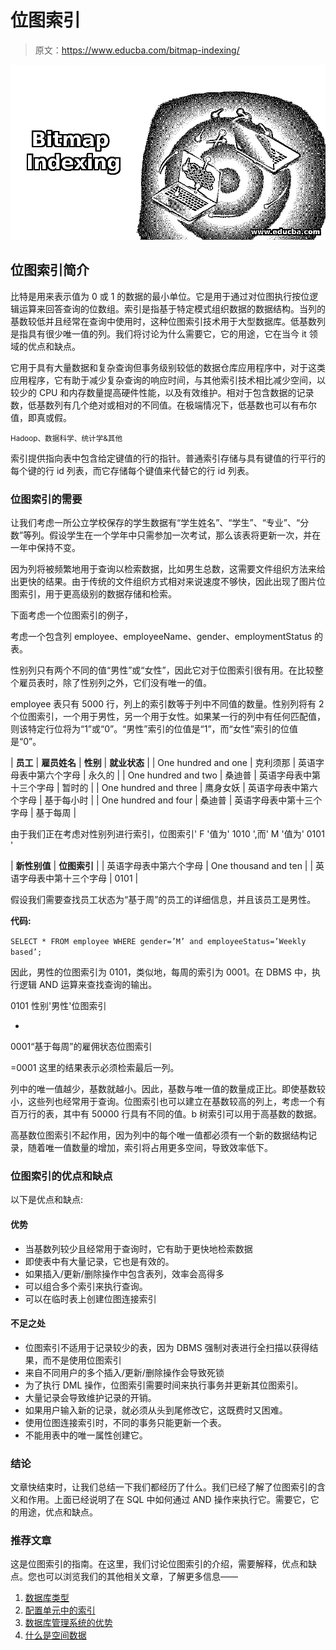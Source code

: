 # 位图索引

> 原文：<https://www.educba.com/bitmap-indexing/>

![Bitmap Indexing](img/a55b1d5a6de5aeb6814e51e9e508c849.png)



## 位图索引简介

比特是用来表示值为 0 或 1 的数据的最小单位。它是用于通过对位图执行按位逻辑运算来回答查询的位数组。索引是指基于特定模式组织数据的数据结构。当列的基数较低并且经常在查询中使用时，这种位图索引技术用于大型数据库。低基数列是指具有很少唯一值的列。我们将讨论为什么需要它，它的用途，它在当今 it 领域的优点和缺点。

它用于具有大量数据和复杂查询但事务级别较低的数据仓库应用程序中，对于这类应用程序，它有助于减少复杂查询的响应时间，与其他索引技术相比减少空间，以较少的 CPU 和内存数量提高硬件性能，以及有效维护。相对于包含数据的记录数，低基数列有几个绝对或相对的不同值。在极端情况下，低基数也可以有布尔值，即真或假。

<small>Hadoop、数据科学、统计学&其他</small>

索引提供指向表中包含给定键值的行的指针。普通索引存储与具有键值的行平行的每个键的行 id 列表，而它存储每个键值来代替它的行 id 列表。

### 位图索引的需要

让我们考虑一所公立学校保存的学生数据有“学生姓名”、“学生”、“专业”、“分数”等列。假设学生在一个学年中只需参加一次考试，那么该表将更新一次，并在一年中保持不变。

因为列将被频繁地用于查询以检索数据，比如男生总数，这需要文件组织方法来给出更快的结果。由于传统的文件组织方式相对来说速度不够快，因此出现了图片位图索引，用于更高级别的数据存储和检索。

下面考虑一个位图索引的例子，

考虑一个包含列 employee、employeeName、gender、employmentStatus 的表。

性别列只有两个不同的值“男性”或“女性”，因此它对于位图索引很有用。在比较整个雇员表时，除了性别列之外，它们没有唯一的值。

employee 表只有 5000 行，列上的索引数等于列中不同值的数量。性别列将有 2 个位图索引，一个用于男性，另一个用于女性。如果某一行的列中有任何匹配值，则该特定行位将为“1”或“0”。“男性”索引的位值是“1”，而“女性”索引的位值是“0”。

| **员工** | **雇员姓名** | **性别** | **就业状态** |
| One hundred and one | 克利须那 | 英语字母表中第六个字母 | 永久的 |
| One hundred and two | 桑迪普 | 英语字母表中第十三个字母 | 暂时的 |
| One hundred and three | 鹰身女妖 | 英语字母表中第六个字母 | 基于每小时 |
| One hundred and four | 桑迪普 | 英语字母表中第十三个字母 | 基于每周 |

由于我们正在考虑对性别列进行索引，位图索引' F '值为' 1010 ',而' M '值为' 0101 '

| **新性别值** | **位图索引** |
| 英语字母表中第六个字母 | One thousand and ten |
| 英语字母表中第十三个字母 | 0101 |

假设我们需要查找员工状态为“基于周”的员工的详细信息，并且该员工是男性。

**代码:**

`SELECT * FROM employee WHERE gender=’M’ and employeeStatus=’Weekly based’;`

因此，男性的位图索引为 0101，类似地，每周的索引为 0001。在 DBMS 中，执行逻辑 AND 运算来查找查询的输出。

0101 性别'男性'位图索引

+

0001“基于每周”的雇佣状态位图索引

=0001 这里的结果表示必须检索最后一列。

列中的唯一值越少，基数就越小。因此，基数与唯一值的数量成正比。即使基数较小，这些列也经常用于查询。位图索引也可以建立在基数较高的列上，考虑一个有百万行的表，其中有 50000 行具有不同的值。b 树索引可以用于高基数的数据。

高基数位图索引不起作用，因为列中的每个唯一值都必须有一个新的数据结构记录，随着唯一值数量的增加，索引将占用更多空间，导致效率低下。

### 位图索引的优点和缺点

以下是优点和缺点:

#### 优势

*   当基数列较少且经常用于查询时，它有助于更快地检索数据
*   即使表中有大量记录，它也是有效的。
*   如果插入/更新/删除操作中包含表列，效率会高得多
*   可以组合多个索引来执行查询。
*   可以在临时表上创建位图连接索引

#### 不足之处

*   位图索引不适用于记录较少的表，因为 DBMS 强制对表进行全扫描以获得结果，而不是使用位图索引
*   来自不同用户的多个插入/更新/删除操作会导致死锁
*   为了执行 DML 操作，位图索引需要时间来执行事务并更新其位图索引。
*   大量记录会导致维护记录的开销。
*   如果用户输入新的记录，就必须从头到尾修改它，这既费时又困难。
*   使用位图连接索引时，不同的事务只能更新一个表。
*   不能用表中的唯一属性创建它。

### 结论

文章快结束时，让我们总结一下我们都经历了什么。我们已经了解了位图索引的含义和作用。上面已经说明了在 SQL 中如何通过 AND 操作来执行它。需要它，它的用途，优点和缺点。

### 推荐文章

这是位图索引的指南。在这里，我们讨论位图索引的介绍，需要解释，优点和缺点。您也可以浏览我们的其他相关文章，了解更多信息——

1.  [数据库类型](https://www.educba.com/types-of-database/)
2.  [配置单元中的索引](https://www.educba.com/indexes-in-hive/)
3.  [数据库管理系统的优势](https://www.educba.com/database-management-system-advantages/)
4.  [什么是空间数据](https://www.educba.com/what-is-spatial-data/)





